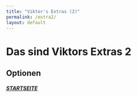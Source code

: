 ```yaml
---
title: "Viktor's Extras (2)"
permalink: /extra2/
layout: default
---
```


# Das sind Viktors Extras 2
## Optionen
##### [STARTSEITE](/extra2)
